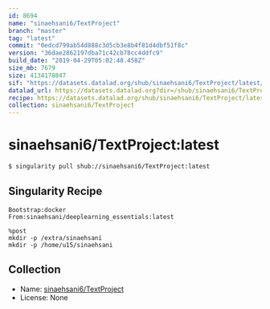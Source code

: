 ```yaml
---
id: 8694
name: "sinaehsani6/TextProject"
branch: "master"
tag: "latest"
commit: "0edcd799ab54d888c3d5cb3e8b4f81d4dbf51f8c"
version: "36dae2862197dba71c42cb78cc4ddfc9"
build_date: "2019-04-29T05:02:48.458Z"
size_mb: 7679
size: 4134178847
sif: "https://datasets.datalad.org/shub/sinaehsani6/TextProject/latest/2019-04-29-0edcd799-36dae286/36dae2862197dba71c42cb78cc4ddfc9.simg"
datalad_url: https://datasets.datalad.org?dir=/shub/sinaehsani6/TextProject/latest/2019-04-29-0edcd799-36dae286/
recipe: https://datasets.datalad.org/shub/sinaehsani6/TextProject/latest/2019-04-29-0edcd799-36dae286/Singularity
collection: sinaehsani6/TextProject
---
```


# sinaehsani6/TextProject:latest

```bash
$ singularity pull shub://sinaehsani6/TextProject:latest
```

## Singularity Recipe

```singularity
Bootstrap:docker  
From:sinaehsani/deeplearning_essentials:latest

%post
mkdir -p /extra/sinaehsani
mkdir -p /home/u15/sinaehsani
```

## Collection

 - Name: [sinaehsani6/TextProject](https://github.com/sinaehsani6/TextProject)
 - License: None

